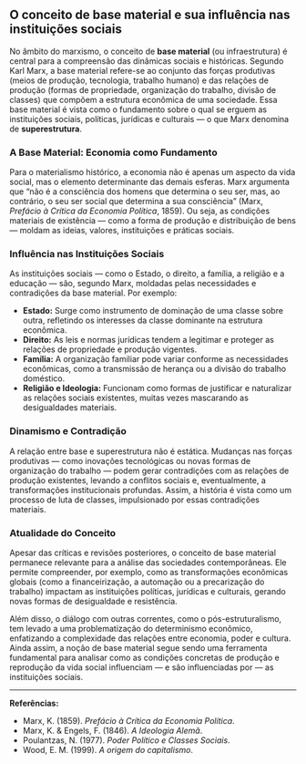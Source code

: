 
## O conceito de base material e sua influência nas instituições sociais

No âmbito do marxismo, o conceito de **base material** (ou infraestrutura) é central para a compreensão das dinâmicas sociais e históricas. Segundo Karl Marx, a base material refere-se ao conjunto das forças produtivas (meios de produção, tecnologia, trabalho humano) e das relações de produção (formas de propriedade, organização do trabalho, divisão de classes) que compõem a estrutura econômica de uma sociedade. Essa base material é vista como o fundamento sobre o qual se erguem as instituições sociais, políticas, jurídicas e culturais — o que Marx denomina de **superestrutura**.

### A Base Material: Economia como Fundamento

Para o materialismo histórico, a economia não é apenas um aspecto da vida social, mas o elemento determinante das demais esferas. Marx argumenta que “não é a consciência dos homens que determina o seu ser, mas, ao contrário, o seu ser social que determina a sua consciência” (Marx, *Prefácio à Crítica da Economia Política*, 1859). Ou seja, as condições materiais de existência — como a forma de produção e distribuição de bens — moldam as ideias, valores, instituições e práticas sociais.

### Influência nas Instituições Sociais

As instituições sociais — como o Estado, o direito, a família, a religião e a educação — são, segundo Marx, moldadas pelas necessidades e contradições da base material. Por exemplo:

- **Estado:** Surge como instrumento de dominação de uma classe sobre outra, refletindo os interesses da classe dominante na estrutura econômica.
- **Direito:** As leis e normas jurídicas tendem a legitimar e proteger as relações de propriedade e produção vigentes.
- **Família:** A organização familiar pode variar conforme as necessidades econômicas, como a transmissão de herança ou a divisão do trabalho doméstico.
- **Religião e Ideologia:** Funcionam como formas de justificar e naturalizar as relações sociais existentes, muitas vezes mascarando as desigualdades materiais.

### Dinamismo e Contradição

A relação entre base e superestrutura não é estática. Mudanças nas forças produtivas — como inovações tecnológicas ou novas formas de organização do trabalho — podem gerar contradições com as relações de produção existentes, levando a conflitos sociais e, eventualmente, a transformações institucionais profundas. Assim, a história é vista como um processo de luta de classes, impulsionado por essas contradições materiais.

### Atualidade do Conceito

Apesar das críticas e revisões posteriores, o conceito de base material permanece relevante para a análise das sociedades contemporâneas. Ele permite compreender, por exemplo, como as transformações econômicas globais (como a financeirização, a automação ou a precarização do trabalho) impactam as instituições políticas, jurídicas e culturais, gerando novas formas de desigualdade e resistência.

Além disso, o diálogo com outras correntes, como o pós-estruturalismo, tem levado a uma problematização do determinismo econômico, enfatizando a complexidade das relações entre economia, poder e cultura. Ainda assim, a noção de base material segue sendo uma ferramenta fundamental para analisar como as condições concretas de produção e reprodução da vida social influenciam — e são influenciadas por — as instituições sociais.

---

**Referências:**

- Marx, K. (1859). *Prefácio à Crítica da Economia Política*.
- Marx, K. & Engels, F. (1846). *A Ideologia Alemã*.
- Poulantzas, N. (1977). *Poder Político e Classes Sociais*.
- Wood, E. M. (1999). *A origem do capitalismo*.
```

